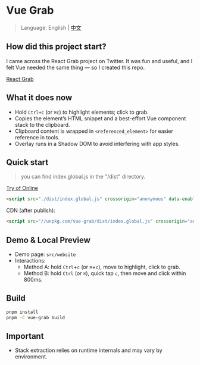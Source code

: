 # Vue Grab

> Language: English | [中文](README.zh-CN.md)

## How did this project start?

I came across the React Grab project on Twitter. It was fun and useful, and I felt Vue needed the same thing — so I created this repo.

[React Grab](https://github.com/aidenybai/react-grab)

## What it does now

- Hold `Ctrl+c` (or `⌘c`) to highlight elements; click to grab.
- Copies the element’s HTML snippet and a best-effort Vue component stack to the clipboard.
- Clipboard content is wrapped in `<referenced_element>` for easier reference in tools.
- Overlay runs in a Shadow DOM to avoid interfering with app styles.

## Quick start

> you can find index.global.js in the "/dist" directory.

[Try of Online](https://vue-grab.vercel.app/)

```html
<script src="./dist/index.global.js" crossorigin="anonymous" data-enabled="true"></script>
```

CDN (after publish):

```html
<script src="//unpkg.com/vue-grab/dist/index.global.js" crossorigin="anonymous" data-enabled="true"></script>
```

## Demo & Local Preview

- Demo page: `src/website`
- Interactions:
  - Method A: hold `Ctrl`+`c` (or `⌘`+`c`), move to highlight, click to grab.
  - Method B: hold `Ctrl` (or `⌘`), quick tap `c`, then move and click within 800ms.

## Build

```bash
pnpm install
pnpm -C vue-grab build
```

## Important

- Stack extraction relies on runtime internals and may vary by environment.
